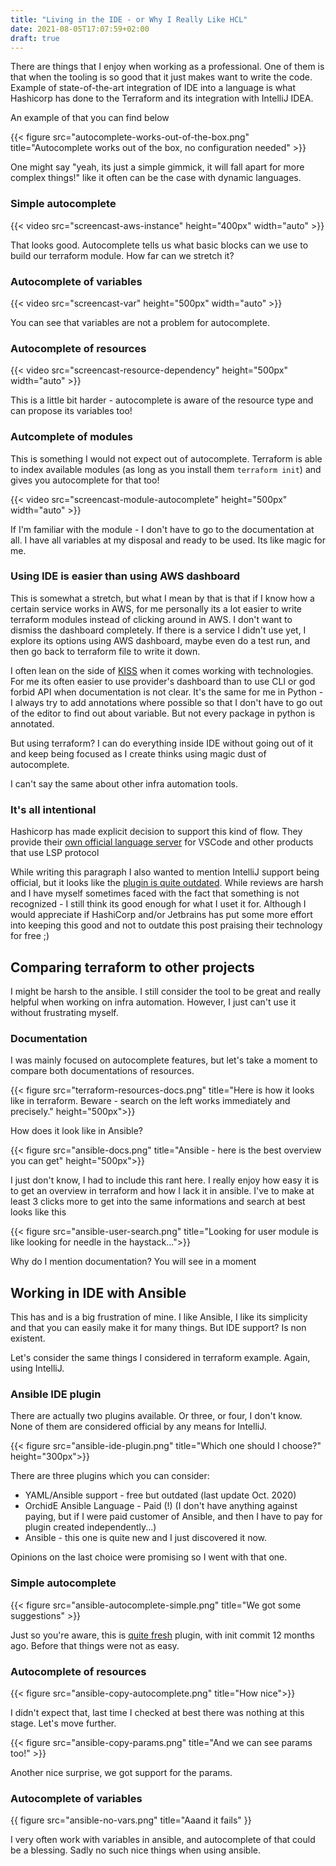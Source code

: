 ```yaml
---
title: "Living in the IDE - or Why I Really Like HCL"
date: 2021-08-05T17:07:59+02:00
draft: true
---
```


There are things that I enjoy when working as a professional. 
One of them is that when the tooling is so good that it just makes want to write the code.
Example of state-of-the-art integration of IDE into a language is what Hashicorp has done to the Terraform and its integration with IntelliJ IDEA.

An example of that you can find below

{{< figure src="autocomplete-works-out-of-the-box.png" title="Autocomplete works out of the box, no configuration needed" >}}

One might say "yeah, its just a simple gimmick, it will fall apart for more complex things!" like it often can be the case with dynamic languages.

### Simple autocomplete

{{< video src="screencast-aws-instance" height="400px" width="auto" >}}

That looks good. Autocomplete tells us what basic blocks can we use to build our terraform module. How far can we stretch it?

### Autocomplete of variables

{{< video src="screencast-var" height="500px" width="auto" >}}

You can see that variables are not a problem for autocomplete.

### Autocomplete of resources

{{< video src="screencast-resource-dependency" height="500px" width="auto" >}}

This is a little bit harder - autocomplete is aware of the resource type and can propose its variables too!

### Autcomplete of modules

This is something I would not expect out of autocomplete. Terraform is able to index available modules (as long as you install them `terraform init`) and gives you autocomplete for that too!

{{< video src="screencast-module-autocomplete" height="500px" width="auto" >}}

If I'm familiar with the module - I don't have to go to the documentation at all. I have all variables at my disposal and ready to be used. Its like magic for me.

### Using IDE is easier than using AWS dashboard

This is somewhat a stretch, but what I mean by that is that if I know how a certain service works in AWS, for me personally its a lot easier to write terraform modules instead of clicking around in AWS. I don't want to dismiss the dashboard completely. If there is a service I didn't use yet, I explore its options using AWS dashboard, maybe even do a test run, and then go back to terraform file to write it down. 

I often lean on the side of [KISS](https://en.wikipedia.org/wiki/KISS_principle) when it comes working with technologies. For me its often easier to use provider's dashboard than to use CLI or god forbid API when documentation is not clear. It's the same for me in Python - I always try to add annotations where possible so that I don't have to go out of the editor to find out about variable. But not every package in python is annotated.

But using terraform? I can do everything inside IDE without going out of it and keep being focused as I create thinks using magic dust of autocomplete. 

I can't say the same about other infra automation tools.

### It's all intentional

Hashicorp has made explicit decision to support this kind of flow. They provide their [own official language server](https://github.com/hashicorp/terraform-ls) for VSCode and other products that use LSP protocol

While writing this paragraph I also wanted to mention IntelliJ support being official, but it looks like the [plugin is quite outdated](https://plugins.jetbrains.com/plugin/7808-hashicorp-terraform--hcl-language-support/reviews). While reviews are harsh and I have myself sometimes faced with the fact that something is not recognized - I still think its good enough for what I uset it for. Although I would appreciate if HashiCorp and/or Jetbrains has put some more effort into keeping this good and not to outdate this post praising their technology for free ;)

## Comparing terraform to other projects

I might be harsh to the ansible. I still consider the tool to be great and really helpful when working on infra automation. However, I just can't use it without frustrating myself.

### Documentation
I was mainly focused on autocomplete features, but let's take a moment to compare both documentations of resources.

{{< figure src="terraform-resources-docs.png" title="Here is how it looks like in terraform. Beware - search on the left works immediately and precisely." height="500px">}}

How does it look like in Ansible?

{{< figure src="ansible-docs.png" title="Ansible - here is the best overview you can get" height="500px">}}

I just don't know, I had to include this rant here. I really enjoy how easy it is to get an overview in terraform and how I lack it in ansible. I've to make at least 3 clicks more to get into the same informations and search at best looks like this

{{< figure src="ansible-user-search.png" title="Looking for user module is like looking for needle in the haystack...">}}

Why do I mention documentation? You will see in a moment

## Working in IDE with Ansible

This has and is a big frustration of mine. I like Ansible, I like its simplicity and that you can easily make it for many things. But IDE support? Is non existent.

Let's consider the same things I considered in terraform example.
Again, using IntelliJ.

### Ansible IDE plugin

There are actually two plugins available. Or three, or four, I don't know. None of them are considered official by any means for IntelliJ. 

{{< figure src="ansible-ide-plugin.png" title="Which one should I choose?" height="300px">}}

There are three plugins which you can consider:
- YAML/Ansible support - free but outdated (last update Oct. 2020)
- OrchidE Ansible Language - Paid (!) (I don't have anything against paying, but if I were paid customer of Ansible, and then I have to pay for plugin created independently...)
- Ansible - this one is quite new and I just discovered it now.

Opinions on the last choice were promising so I went with that one. 

### Simple autocomplete

{{< figure src="ansible-autocomplete-simple.png" title="We got some suggestions" >}}

Just so you're aware, this is [quite fresh](https://github.com/MSDehghan/AnsiblePlugin) plugin, with init commit 12 months ago. Before that things were not as easy. 

### Autocomplete of resources

{{< figure src="ansible-copy-autocomplete.png" title="How nice">}}

I didn't expect that, last time I checked at best there was nothing at this stage. Let's move further.

{{< figure src="ansible-copy-params.png" title="And we can see params too!" >}}

Another nice surprise, we got support for the params. 

### Autocomplete of variables

{{ figure src="ansible-no-vars.png" title="Aaand it fails" }}

I very often work with variables in ansible, and autocomplete of that could be a blessing. Sadly no such nice things when using ansible.


